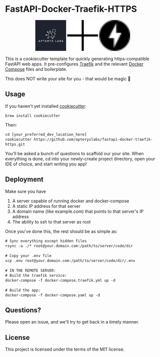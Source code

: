 

# FastAPI-Docker-Traefik-HTTPS
<p align=center>
<img src="static/images/apteryx_logo.jpg" alt="" width=100> <img src="static/images/plus.svg" alt="" width=100> <img src="static/images/fastapi.svg" alt="" width=100>
</p>


This is a cookiecutter template for quickly generating https-compatible FastAPI web apps. It pre-configures [Traefik](https://doc.traefik.io/traefik/) and the relevant [Docker Compose](https://docs.docker.com/compose/) files and boilerplate. 

This does NOT write your site for you - that would be magic 🧙

## Usage
If you haven't yet installed [cookiecutter](https://cookiecutter.readthedocs.io/en/1.7.2/installation.html):
```
brew install cookiecutter
```
Then:
```
cd [your_preferred_dev_location_here]
cookiecutter https://github.com/apteryxlabs/fastapi-docker-traefik-https.git
```

You'll be asked a bunch of questions to scaffold our your site. When everything is done, cd into your newly-create project directory, open your IDE of choice, and start writing you app!

## Deployment
Make sure you have
<ol>
<li>A server capable of running docker and docker-compose</li>
<li>A static IP address for that server</li>
<li>A domain name (like example.com) that points to that server's IP address</li>
<li>The ability to ssh to that server as root</li>
</ol>
Once you've done this, the rest should be as simple as:

```
# Sync everything except hidden files
rsync -a ./* root@your.domain.com:/path/to/server/code/dir

# Copy your .env file
scp .env root@your.domain.com:/path/to/server/code/dir/.env

# IN THE REMOTE SERVER:
# Build the traefik service:
docker-compose -f docker-compose.traefik.yml up -d

# Build the app:
docker-compose -f docker-compose.yaml up -d
```

## Questions?
Please open an issue, and we'll try to get back in a timely manner.

## License

This project is licensed under the terms of the MIT license.
